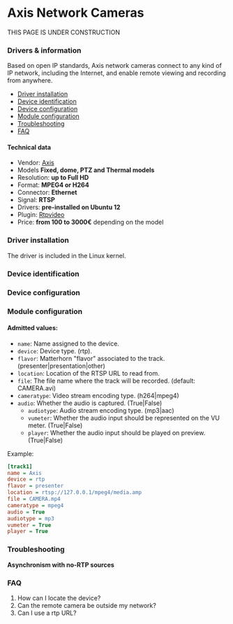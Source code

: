 Axis Network Cameras
====================
THIS PAGE IS UNDER CONSTRUCTION

### Drivers & information
Based on open IP standards, Axis network cameras connect to any kind of IP network, including the Internet, and enable remote viewing and recording from anywhere.

* [Driver installation](#driver-installation)
* [Device identification](#device-identification)
* [Device configuration](#device-configuration)
* [Module configuration](#module-configuration)
* [Troubleshooting](#troubleshooting)
* [FAQ](#faq)

#### Technical data
* Vendor: [Axis](http://www.axis.com/products/video/camera/)
* Models **Fixed, dome, PTZ and Thermal models**
* Resolution: **up to Full HD**
* Format: **MPEG4 or H264**
* Connector: **Ethernet**
* Signal: **RTSP**
* Drivers: **pre-installed on Ubuntu 12**
* Plugin: [Rtpvideo](../RTP.md)
* Price: **from 100 to 3000€**  depending on the model


### Driver installation
The driver is included in the Linux kernel.

### Device identification

### Device configuration

### Module configuration
#### Admitted values:
* `name`: Name assigned to the device.
* `device`: Device type. (rtp).
* `flavor`: Matterhorn "flavor" associated to the track. (presenter|presentation|other)
* `location`: Location of the RTSP URL to read from.
* `file`: The file name where the track will be recorded. (default: CAMERA.avi)
* `cameratype`: Video stream encoding type. (h264|mpeg4)
* `audio`: Whether the audio is captured. (True|False)
  * `audiotype`: Audio stream encoding type. (mp3|aac)
  * `vumeter`: Whether the audio input should be represented on the VU meter. (True|False)
  * `player`: Whether the audio input should be played on preview. (True|False)

Example:
```ini
[track1]
name = Axis
device = rtp
flavor = presenter
location = rtsp://127.0.0.1/mpeg4/media.amp
file = CAMERA.mp4
cameratype = mpeg4
audio = True
audiotype = mp3
vumeter = True
player = True
```
### Troubleshooting
**Asynchronism with no-RTP sources**

### FAQ
1. How can I locate the device?
1. Can the remote camera be outside my network?
1. Can I use a rtp URL?
